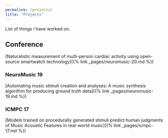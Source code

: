 ```yaml
---
permalink: /projects/
title: "Projects"
---
```


List of things I have worked on.

## Conference 

[Naturalistic measurement of multi-person cardiac activity using open-source smartwatch technology]({% link _pages/neuromusic-20.md %})

### NeuroMusic 19

[Automating music stimuli creation and analyses: A music synthesis algorithm for producing ground truth data]({% link _pages/neuromusic-19.md %})

### ICMPC 17

[Models trained on procedurally generated stimuli predict human judgments of Music Acoustic Features in real-world music]({% link _pages/icmpc-17.md %})

